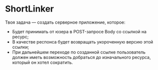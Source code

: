 # ShortLinker
Твоя задача — создать серверное приложение, которое:

- Будет принимать от юзера в POST-запросе Body со ссылкой на ресурс;
- В качестве респонса будет возвращать укороченную версию этой ссылки;
- При дальнейшем переходе по созданной ссылке пользователь должен иметь возможность добраться до изначального ресурса, который он хотел сократить.